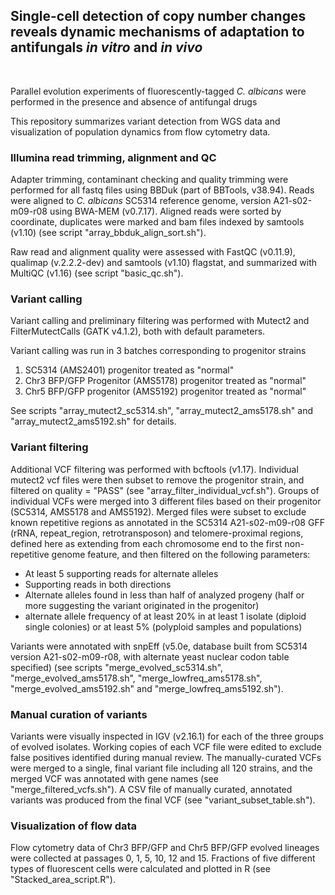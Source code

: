 ## Single-cell detection of copy number changes reveals dynamic mechanisms of adaptation to antifungals *in vitro* and *in vivo*

<br>

Parallel evolution experiments of fluorescently-tagged *C. albicans* were performed in the presence and absence of antifungal drugs

This repository summarizes variant detection from WGS data and visualization of population dynamics from flow cytometry data.

### Illumina read trimming, alignment and QC
Adapter trimming, contaminant checking and quality trimming were performed for all fastq files using BBDuk (part of BBTools, v38.94). Reads were aligned to *C. albicans* SC5314 reference genome, version A21-s02-m09-r08 using BWA-MEM (v0.7.17). Aligned reads were sorted by coordinate, duplicates were marked and bam files indexed by samtools (v1.10) (see script "array_bbduk_align_sort.sh").

Raw read and alignment quality were assessed with FastQC (v0.11.9), qualimap (v.2.2.2-dev) and samtools (v1.10) flagstat, and summarized with MultiQC (v1.16) (see script "basic_qc.sh").

### Variant calling

Variant calling and preliminary filtering was performed with Mutect2 and FilterMutectCalls (GATK v4.1.2), both with default parameters.

Variant calling was run in 3 batches corresponding to progenitor strains

1.  SC5314 (AMS2401) progenitor treated as "normal"
2.  Chr3 BFP/GFP Progenitor (AMS5178) progenitor treated as "normal"
3.  Chr5 BFP/GFP progenitor (AMS5192) progenitor treated as "normal"

See scripts "array_mutect2_sc5314.sh", "array_mutect2_ams5178.sh" and "array_mutect2_ams5192.sh" for details.

### Variant filtering
Additional VCF filtering was performed with bcftools (v1.17). Individual mutect2 vcf files were then subset to remove the progenitor strain, and filtered on quality = "PASS" (see "array_filter_individual_vcf.sh"). Groups of individual VCFs were merged into 3 different files based on their progenitor (SC5314, AMS5178 and AMS5192). Merged files were subset to exclude known repetitive regions as annotated in the SC5314 A21-s02-m09-r08 GFF (rRNA, repeat_region, retrotransposon) and telomere-proximal regions, defined here as extending from each chromosome end to the first non-repetitive genome feature, and then filtered on the following parameters:

-   At least 5 supporting reads for alternate alleles
-   Supporting reads in both directions
-   Alternate alleles found in less than half of analyzed progeny (half or more suggesting the variant originated in the progenitor)
-   alternate allele frequency of at least 20% in at least 1 isolate (diploid single colonies) or at least 5% (polyploid samples and populations)

Variants were annotated with snpEff (v5.0e, database built from SC5314 version A21-s02-m09-r08, with alternate yeast nuclear codon table specified) (see scripts "merge_evolved_sc5314.sh", "merge_evolved_ams5178.sh", "merge_lowfreq_ams5178.sh", "merge_evolved_ams5192.sh" and "merge_lowfreq_ams5192.sh").

### Manual curation of variants
Variants were visually inspected in IGV (v2.16.1) for each of the three groups of evolved isolates. Working copies of each VCF file were edited to exclude false positives identified during manual review. The manually-curated VCFs were merged to a single, final variant file including all 120 strains, and the merged VCF was annotated with gene names (see "merge_filtered_vcfs.sh"). A CSV file of manually curated, annotated variants was produced from the final VCF (see "variant_subset_table.sh").

### Visualization of flow data
Flow cytometry data of Chr3 BFP/GFP and Chr5 BFP/GFP evolved lineages were collected at passages 0, 1, 5, 10, 12 and 15. Fractions of five different types of fluorescent cells were calculated and plotted in R (see "Stacked_area_script.R").
